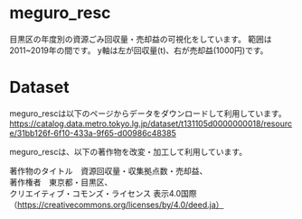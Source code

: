 # meguro_resc
目黒区の年度別の資源ごみ回収量・売却益の可視化をしています。
範囲は2011~2019年の間です。
y軸は左が回収量(t)、右が売却益(1000円)です。

# Dataset
meguro_rescは以下のページからデータをダウンロードして利用しています。
https://catalog.data.metro.tokyo.lg.jp/dataset/t131105d0000000018/resource/31bb126f-6f10-433a-9f65-d00986c48385

meguro_rescは、以下の著作物を改変・加工して利用しています。

著作物のタイトル　資源回収量・収集拠点数・売却益、\
著作権者　東京都・目黒区、\
クリエイティブ・コモンズ・ライセンス 表示4.0国際（https://creativecommons.org/licenses/by/4.0/deed.ja）





